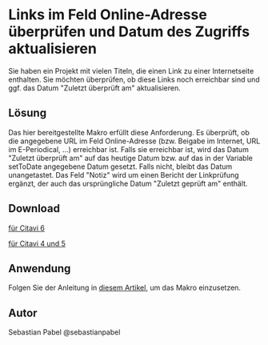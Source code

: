 # Links im Feld Online-Adresse überprüfen und Datum des Zugriffs aktualisieren

Sie haben ein Projekt mit vielen Titeln, die einen Link zu einer Internetseite enthalten. Sie möchten überprüfen, ob diese Links noch erreichbar sind und ggf. das Datum "Zuletzt überprüft am" aktualisieren.

## Lösung
Das hier bereitgestellte Makro erfüllt diese Anforderung. Es überprüft, ob die angegebene URL im Feld Online-Adresse (bzw. Beigabe im Internet, URL im E-Periodical, ...) erreichbar ist. Falls sie erreichbar ist, wird das Datum "Zuletzt überprüft am" auf das heutige Datum bzw. auf das in der Variable setToDate angegebene Datum gesetzt. Falls nicht, bleibt das Datum unangetastet. Das Feld "Notiz" wird um einen Bericht der Linkprüfung ergänzt, der auch das ursprüngliche Datum "Zuletzt geprüft am" enthält.

## Download
[für Citavi 6](C6_Check_URL_and_set_AccessDate.cs)

[für Citavi 4 und 5](C4+_Check_URL_and_set_AccessDate.cs)

## Anwendung
Folgen Sie der Anleitung in [diesem Artikel](/readme.de.md), um das Makro einzusetzen.

## Autor
Sebastian Pabel @sebastianpabel
